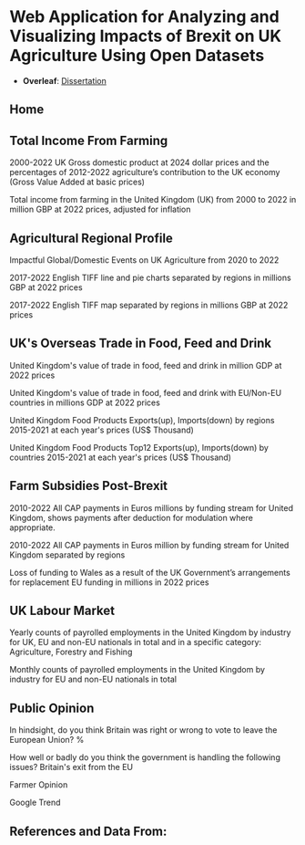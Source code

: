 # Web Application for Analyzing and Visualizing Impacts of Brexit on UK Agriculture Using Open Datasets

- **Overleaf**: [Dissertation](https://www.overleaf.com/project/65f469fd878e03c63d0b8023)

## Home

## Total Income From Farming

2000-2022 UK Gross domestic product at 2024 dollar prices and the percentages of 2012-2022 agriculture’s contribution to the UK economy (Gross Value Added at basic prices)

Total income from farming in the United Kingdom (UK) from 2000 to 2022 in million GBP at 2022 prices, adjusted for inflation


## Agricultural Regional Profile

Impactful Global/Domestic Events on UK Agriculture from 2020 to 2022

2017-2022 English TIFF line and pie charts separated by regions in millions GBP at 2022 prices

2017-2022 English TIFF map separated by regions in millions GBP at 2022 prices

## UK's Overseas Trade in Food, Feed and Drink

United Kingdom's value of trade in food, feed and drink in million GDP at 2022 prices

United Kingdom's value of trade in food, feed and drink with EU/Non-EU countries in millions GDP at 2022 prices

United Kingdom Food Products Exports(up), Imports(down) by regions 2015-2021 at each year's prices (US$ Thousand)

United Kingdom Food Products Top12 Exports(up), Imports(down) by countries 2015-2021 at each year's prices (US$ Thousand)

## Farm Subsidies Post-Brexit

2010-2022 All CAP payments in Euros millions by funding stream for United Kingdom, shows payments after deduction for modulation where appropriate.

2010-2022 All CAP payments in Euros million by funding stream for United Kingdom separated by regions

Loss of funding to Wales as a result of the UK Government’s arrangements for replacement EU funding in millions in 2022 prices

## UK Labour Market

Yearly counts of payrolled employments in the United Kingdom by industry for UK, EU and non-EU nationals in total and in a specific category: Agriculture, Forestry and Fishing

Monthly counts of payrolled employments in the United Kingdom by industry for EU and non-EU nationals in total

## Public Opinion

In hindsight, do you think Britain was right or wrong to vote to leave the European Union? %

How well or badly do you think the government is handling the following issues? Britain's exit from the EU

Farmer Opinion

Google Trend

##  References and Data From:
